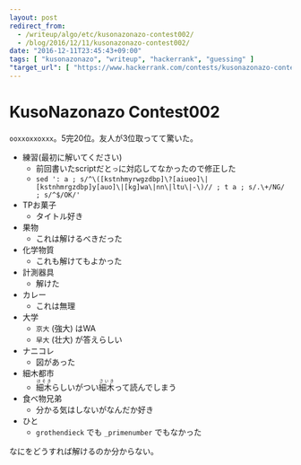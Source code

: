 ```yaml
---
layout: post
redirect_from:
  - /writeup/algo/etc/kusonazonazo-contest002/
  - /blog/2016/12/11/kusonazonazo-contest002/
date: "2016-12-11T23:45:43+09:00"
tags: [ "kusonazonazo", "writeup", "hackerrank", "guessing" ]
"target_url": [ "https://www.hackerrank.com/contests/kusonazonazo-contest002/challenges" ]
---
```


# KusoNazonazo Contest002

`ooxxoxxoxxx`。$5$完$20$位。友人が$3$位取ってて驚いた。

-   練習(最初に解いてください)
    -   前回書いたscriptだと`っ`に対応してなかったので修正した
    -   `sed ': a ; s/^\([kstnhmyrwgzdbp]\?[aiueo]\|[kstnhmrgzdbp]y[auo]\|[kg]wa\|nn\|ltu\|-\)// ; t a ; s/.\+/NG/ ; s/^$/OK/'`
-   TPお菓子
    -    タイトル好き
-   果物
    -   これは解けるべきだった
-   化学物質
    -   これも解けてもよかった
-   計測器具
    -   解けた
-   カレー
    -   これは無理
-   大学
    -   `京大` (強大) はWA
    -   `早大` (壮大) が答えらしい
-   ナニコレ
    -   図があった
-   細木都市
    -   <ruby>細木<rt>ほそき</rt></ruby>らしいがつい<ruby>細木<rt>さいき</rt></ruby>って読んでしまう
-   食べ物兄弟
    -   分かる気はしないがなんだか好き
-   ひと
    -   `grothendieck` でも `_primenumber` でもなかった

なにをどうすれば解けるのか分からない。
